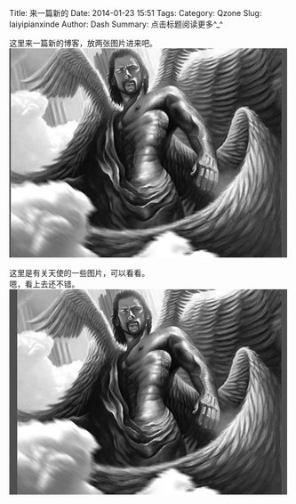 Title: 来一篇新的
Date: 2014-01-23 15:51
Tags: 
Category: Qzone
Slug: laiyipianxinde
Author: Dash
Summary: 点击标题阅读更多^_^

这里来一篇新的博客，放两张图片进来吧。    
![/images/lucifier1.jpg](/images/lucifier1.jpg)

这里是有关天使的一些图片，可以看看。    
嗯，看上去还不错。    
![/images/lucifier2.jpg](/images/lucifier2.jpg)

